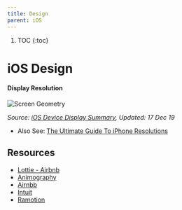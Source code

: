 ```yaml
---
title: Design
parent: iOS
---
```


1. TOC
{:toc}
# iOS Design

#### Display Resolution

![Screen Geometry](/images/ScreenGeometry.png)

*Source: [iOS Device Display Summary](https://developer.apple.com/library/archive/documentation/DeviceInformation/Reference/iOSDeviceCompatibility/Displays/Displays.html#//apple_ref/doc/uid/TP40013599-CH108-SW2), Updated: 17 Dec 19*

- Also See: [The Ultimate Guide To iPhone Resolutions](https://www.paintcodeapp.com/news/ultimate-guide-to-iphone-resolutions)

## Resources
- [Lottie - Airbnb](https://airbnb.design/introducing-lottie/)
- [Animography](https://animography.net/)
- [Airnbb](https://github.com/airbnb)
- [Intuit](https://github.com/intuit)
- [Ramotion](https://github.com/Ramotion)
